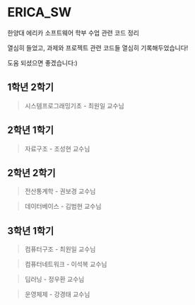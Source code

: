 # ERICA_SW
한양대 에리카 소프트웨어 학부 수업 관련 코드 정리

열심히 들었고, 과제와 프로젝트 관련 코드들 열심히 기록해두었습니다!

도움 되셨으면 좋겠습니다:)

## 1학년 2학기
> 시스템프로그래밍기초 - 최원일 교수님

## 2학년 1학기
> 자료구조 - 조성현 교수님

## 2학년 2학기
> 전산통계학 - 권보경 교수님

> 데이터베이스 - 김범현 교수님

## 3학년 1학기
> 컴퓨터구조 - 최원일 교수님

> 컴퓨터네트워크 - 이석복 교수님

> 딥러닝 - 정우환 교수님

> 운영체제 - 강경태 교수님
